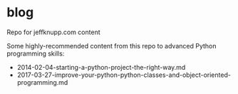 # blog
Repo for jeffknupp.com content

Some highly-recommended content from this repo to advanced Python programming skills:
- 2014-02-04-starting-a-python-project-the-right-way.md
- 2017-03-27-improve-your-python-python-classes-and-object-oriented-programming.md


